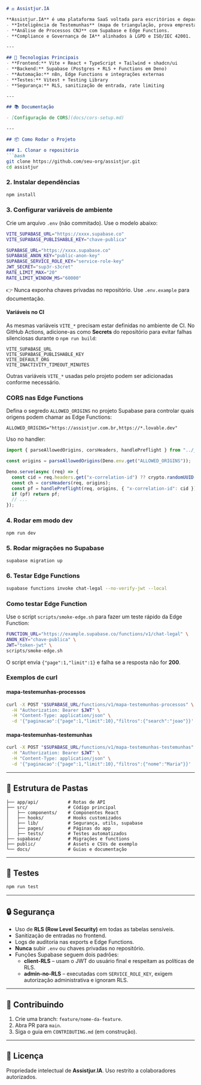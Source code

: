 ````markdown
# ⚖️ Assistjur.IA

**Assistjur.IA** é uma plataforma SaaS voltada para escritórios e departamentos jurídicos, especializada em:  
- **Inteligência de Testemunhas** (mapa de triangulação, prova emprestada, risco de contradita).  
- **Análise de Processos CNJ** com Supabase e Edge Functions.  
- **Compliance e Governança de IA** alinhados à LGPD e ISO/IEC 42001.  

---

## 🚀 Tecnologias Principais
- **Frontend:** Vite + React + TypeScript + Tailwind + shadcn/ui  
- **Backend:** Supabase (Postgres + RLS + Functions em Deno)  
- **Automação:** n8n, Edge Functions e integrações externas  
- **Testes:** Vitest + Testing Library  
- **Segurança:** RLS, sanitização de entrada, rate limiting  

---

## 📚 Documentação

- [Configuração de CORS](docs/cors-setup.md)

---

## 📦 Como Rodar o Projeto

### 1. Clonar o repositório
```bash
git clone https://github.com/seu-org/assistjur.git
cd assistjur
````

### 2. Instalar dependências

```bash
npm install
```

### 3. Configurar variáveis de ambiente

Crie um arquivo `.env` (não commitado). Use o modelo abaixo:

```bash
VITE_SUPABASE_URL="https://xxxx.supabase.co"
VITE_SUPABASE_PUBLISHABLE_KEY="chave-publica"

SUPABASE_URL="https://xxxx.supabase.co"
SUPABASE_ANON_KEY="public-anon-key"
SUPABASE_SERVICE_ROLE_KEY="service-role-key"
JWT_SECRET="sup3r-s3cret"
RATE_LIMIT_MAX="20"
RATE_LIMIT_WINDOW_MS="60000"
```

👉 Nunca exponha chaves privadas no repositório. Use `.env.example` para documentação.

#### Variáveis no CI

As mesmas variáveis `VITE_*` precisam estar definidas no ambiente de CI.
No GitHub Actions, adicione-as como **Secrets** do repositório para
evitar falhas silenciosas durante o `npm run build`:

```
VITE_SUPABASE_URL
VITE_SUPABASE_PUBLISHABLE_KEY
VITE_DEFAULT_ORG
VITE_INACTIVITY_TIMEOUT_MINUTES
```

Outras variáveis `VITE_*` usadas pelo projeto podem ser adicionadas conforme necessário.

### CORS nas Edge Functions

Defina o segredo `ALLOWED_ORIGINS` no projeto Supabase para controlar quais origens podem chamar as Edge Functions:

```
ALLOWED_ORIGINS="https://assistjur.com.br,https://*.lovable.dev"
```

Uso no handler:

```ts
import { parseAllowedOrigins, corsHeaders, handlePreflight } from "../_shared/cors.ts";

const origins = parseAllowedOrigins(Deno.env.get("ALLOWED_ORIGINS"));

Deno.serve(async (req) => {
  const cid = req.headers.get("x-correlation-id") ?? crypto.randomUUID();
  const ch = corsHeaders(req, origins);
  const pf = handlePreflight(req, origins, { "x-correlation-id": cid });
  if (pf) return pf;
  // ...
});
```

### 4. Rodar em modo dev

```bash
npm run dev
```

### 5. Rodar migrações no Supabase

```bash
supabase migration up
```

### 6. Testar Edge Functions

```bash
supabase functions invoke chat-legal --no-verify-jwt --local
```

### Como testar Edge Function

Use o script `scripts/smoke-edge.sh` para fazer um teste rápido da Edge Function:

```bash
FUNCTION_URL="https://example.supabase.co/functions/v1/chat-legal" \
ANON_KEY="chave-publica" \
JWT="token-jwt" \
scripts/smoke-edge.sh
```

O script envia `{"page":1,"limit":1}` e falha se a resposta não for **200**.

### Exemplos de curl

#### mapa-testemunhas-processos

```bash
curl -X POST "$SUPABASE_URL/functions/v1/mapa-testemunhas-processos" \
  -H "Authorization: Bearer $JWT" \
  -H "Content-Type: application/json" \
  -d '{"paginacao":{"page":1,"limit":10},"filtros":{"search":"joao"}}'
```

#### mapa-testemunhas-testemunhas

```bash
curl -X POST "$SUPABASE_URL/functions/v1/mapa-testemunhas-testemunhas" \
  -H "Authorization: Bearer $JWT" \
  -H "Content-Type: application/json" \
  -d '{"paginacao":{"page":1,"limit":10},"filtros":{"nome":"Maria"}}'
```

---

## 📂 Estrutura de Pastas

```
├── app/api/           # Rotas de API
├── src/               # Código principal
│   ├── components/    # Componentes React
│   ├── hooks/         # Hooks customizados
│   ├── lib/           # Segurança, utils, supabase
│   ├── pages/         # Páginas do app
│   ├── tests/         # Testes automatizados
├── supabase/          # Migrações e functions
├── public/            # Assets e CSVs de exemplo
└── docs/              # Guias e documentação
```

---

## 🧪 Testes

```bash
npm run test
```

---

## 🔒 Segurança

* Uso de **RLS (Row Level Security)** em todas as tabelas sensíveis.
* Sanitização de entradas no frontend.
* Logs de auditoria nas exports e Edge Functions.
* **Nunca** subir `.env` ou chaves privadas no repositório.
* Funções Supabase seguem dois padrões:
  * **client-RLS** – usam o JWT do usuário final e respeitam as políticas de RLS.
  * **admin-no-RLS** – executadas com `SERVICE_ROLE_KEY`, exigem autorização administrativa e ignoram RLS.

---

## 🤝 Contribuindo

1. Crie uma branch: `feature/nome-da-feature`.
2. Abra PR para `main`.
3. Siga o guia em `CONTRIBUTING.md` (em construção).

---

## 📜 Licença

Propriedade intelectual de **Assistjur.IA**.
Uso restrito a colaboradores autorizados.

```